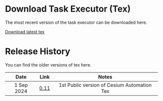 # Download Task Executor (Tex)

The most recent version of the task executor can be downloaded here.

[Download latest tex](https://storage.googleapis.com/prod_sra_tex_releases/tex-0.11-bin.zip)



# Release History

You can find the older versions of tex here.

|      Date       |       Link     |      Notes        |
| :-------------: | :------------: | :---------------: |
|    1 Sep 2024  | [0.11](https://storage.googleapis.com/prod_sra_tex_releases/tex-0.11-bin.zip) | 1st Public version of Cesium Automation Tex |
